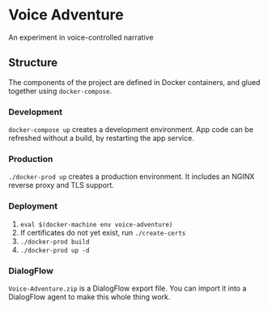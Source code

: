 # Voice Adventure
An experiment in voice-controlled narrative

## Structure
The components of the project are defined in Docker containers, and glued together using `docker-compose`. 

### Development
`docker-compose up` creates a development environment. App code can be refreshed without a build, by restarting the app service.

### Production
`./docker-prod up` creates a production environment. It includes an NGINX reverse proxy and TLS support.

### Deployment
1. `eval $(docker-machine env voice-adventure)`
2. If certificates do not yet exist, run `./create-certs`
3. `./docker-prod build`
4. `./docker-prod up -d`

### DialogFlow
`Voice-Adventure.zip` is a DialogFlow export file. You can import it into a DialogFlow agent to make this whole thing work.